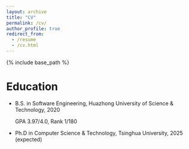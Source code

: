 ```yaml
---
layout: archive
title: "CV"
permalink: /cv/
author_profile: true
redirect_from:
  - /resume
  - /cv.html
---
```


{% include base_path %}

Education
======
* B.S. in Software Engineering, Huazhong University of Science & Technology, 2020

    GPA 3.97/4.0, Rank 1/180
* Ph.D in Computer Science & Technology, Tsinghua University, 2025 (expected)

